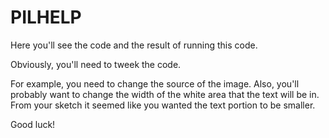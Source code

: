 # PILHELP
Here you'll see the code and the result of running this code. 

Obviously, you'll need to tweek the code.

For example, you need to change the source of the image.
Also, you'll probably want to change the width of the white area that the text will be in. From your sketch it seemed like you wanted the text portion to be smaller.

Good luck!
